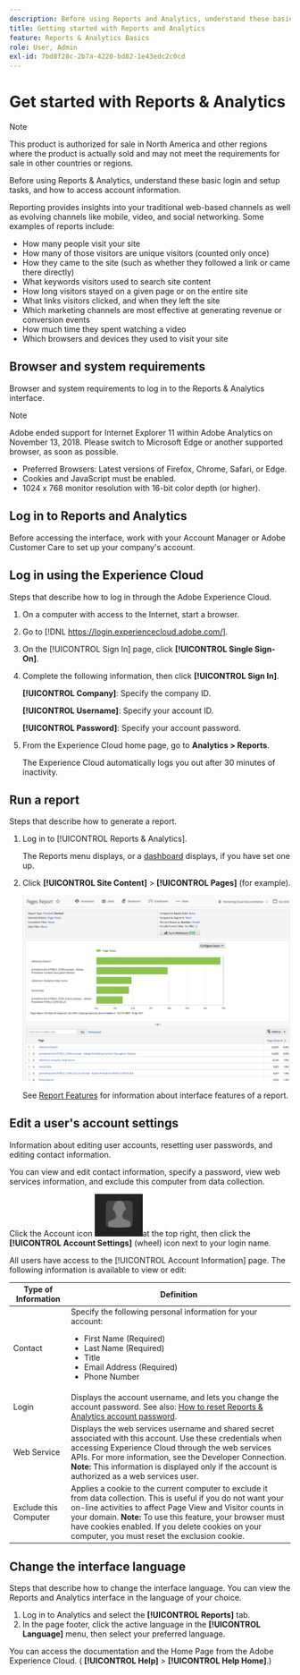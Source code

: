 ```yaml
---
description: Before using Reports and Analytics, understand these basic login and setup tasks, and how to access account information.
title: Getting started with Reports and Analytics
feature: Reports & Analytics Basics
role: User, Admin
exl-id: 7bd8f28c-2b7a-4220-bd82-1e43edc2c0cd
---
```

# Get started with Reports & Analytics

>[!NOTE]
>This product is authorized for sale in North America and other regions where the product is actually sold and may not meet the requirements for sale in other countries or regions.

Before using Reports & Analytics, understand these basic login and setup tasks, and how to access account information.

Reporting provides insights into your traditional web-based channels as well as evolving channels like mobile, video, and social networking. Some examples of reports include:

* How many people visit your site 
* How many of those visitors are unique visitors (counted only once) 
* How they came to the site (such as whether they followed a link or came there directly) 
* What keywords visitors used to search site content 
* How long visitors stayed on a given page or on the entire site 
* What links visitors clicked, and when they left the site 
* Which marketing channels are most effective at generating revenue or conversion events 
* How much time they spent watching a video 
* Which browsers and devices they used to visit your site

## Browser and system requirements

Browser and system requirements to log in to the Reports & Analytics interface.

>[!NOTE]
>Adobe ended support for Internet Explorer 11 within Adobe Analytics on November 13, 2018. Please switch to Microsoft Edge or another supported browser, as soon as possible.

* Preferred Browsers: Latest versions of Firefox, Chrome, Safari, or Edge.
* Cookies and JavaScript must be enabled.
* 1024 x 768 monitor resolution with 16-bit color depth (or higher).

## Log in to Reports and Analytics

Before accessing the interface, work with your Account Manager or Adobe Customer Care to set up your company's account.

## Log in using the Experience Cloud

Steps that describe how to log in through the Adobe Experience Cloud.

1. On a computer with access to the Internet, start a browser.
1. Go to [!DNL https://login.experiencecloud.adobe.com/].
1. On the [!UICONTROL Sign In] page, click **[!UICONTROL Single Sign-On]**.
1. Complete the following information, then click **[!UICONTROL Sign In]**.

   **[!UICONTROL Company]**: Specify the company ID.

   **[!UICONTROL Username]**: Specify your account ID.

   **[!UICONTROL Password]**: Specify your account password.
1. From the Experience Cloud home page, go to **Analytics > Reports**.

   The Experience Cloud automatically logs you out after 30 minutes of inactivity.

## Run a report

Steps that describe how to generate a report.

1. Log in to [!UICONTROL Reports & Analytics].

   The Reports menu displays, or a [dashboard](/help/analyze/reports-analytics/dashboard.md) displays, if you have set one up.

1. Click **[!UICONTROL Site Content]** > **[!UICONTROL Pages]** (for example).

   ![](assets/pages_report.png)

   See [Report Features](/help/analyze/reports-analytics/overview/report-overview.md) for information about interface features of a report.

## Edit a user's account settings

Information about editing user accounts, resetting user passwords, and editing contact information.

You can view and edit contact information, specify a password, view web services information, and exclude this computer from data collection.

Click the Account icon ![](assets/account.png)at the top right, then click the **[!UICONTROL Account Settings]** (wheel) icon next to your login name.

All users have access to the [!UICONTROL Account Information] page. The following information is available to view or edit: 

| Type of Information | Definition |
| --- | --- |
| Contact | Specify the following personal information for your account:<ul><li>First Name (Required)</li><li>Last Name (Required)</li><li>Title</li><li>Email Address (Required)</li><li>Phone Number</li></ul> |
| Login | Displays the account username, and lets you change the account password. See also: [How to reset Reports & Analytics account password](https://experienceleague.adobe.com/docs/analytics/technotes/troubleshoot-login.html?lang=en). |
| Web Service | Displays the web services username and shared secret associated with this account. Use these credentials when accessing Experience Cloud through the web services APIs. For more information, see the  Developer Connection. **Note:** This information is displayed only if the account is authorized as a web services user. |
| Exclude this Computer | Applies a cookie to the current computer to exclude it from data collection. This is useful if you do not want your on-line activities to affect Page View and Visitor counts in your domain. **Note:** To use this feature, your browser must have cookies enabled. If you delete cookies on your computer, you must reset the exclusion cookie. |

## Change the interface language

Steps that describe how to change the interface language. You can view the Reports and Analytics interface in the language of your choice.

1. Log in to Analytics and select the **[!UICONTROL Reports]** tab.
1. In the page footer, click the active language in the **[!UICONTROL Language]** menu, then select your preferred language.

You can access the documentation and the Home Page from the Adobe Experience Cloud. ( **[!UICONTROL Help]** > **[!UICONTROL Help Home]**.)

